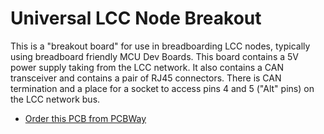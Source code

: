 # Universal LCC Node Breakout

This is a "breakout board" for use in breadboarding LCC nodes, typically using breadboard friendly MCU Dev Boards.  This board contains a 5V power supply taking from the LCC network.  It also contains a CAN transceiver and contains a pair of RJ45 connectors.  There is CAN termination and a place for a socket to access pins 4 and 5 ("Alt" pins) on the LCC network bus.

* [Order this PCB from PCBWay](https://www.pcbway.com/project/shareproject/W245953ASH16_UniversalLCCNodeBreakout_PCB_077dfa4f.html)

